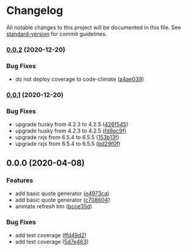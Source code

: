 # Changelog

All notable changes to this project will be documented in this file. See [standard-version](https://github.com/conventional-changelog/standard-version) for commit guidelines.

### [0.0.2](https://github.com/dkovalishyn/ngQuote/compare/v0.0.1...v0.0.2) (2020-12-20)


### Bug Fixes

* do not deploy coverage to code-climate ([a4ae039](https://github.com/dkovalishyn/ngQuote/commit/a4ae039faacd31134396be4c63f0d2443393e203))

### [0.0.1](https://github.com/dkovalishyn/ngQuote/compare/v0.0.0...v0.0.1) (2020-12-20)


### Bug Fixes

* upgrade husky from 4.2.3 to 4.2.5 ([426f545](https://github.com/dkovalishyn/ngQuote/commit/426f545ad89ef70fd8003a28562fe4662a85f4e6))
* upgrade husky from 4.2.3 to 4.2.5 ([fd8ec9f](https://github.com/dkovalishyn/ngQuote/commit/fd8ec9f170dc7f3bdac29547444b9a456f97f726))
* upgrade rxjs from 6.5.4 to 6.5.5 ([153b13f](https://github.com/dkovalishyn/ngQuote/commit/153b13f65e9a2497c26b4958f2a61c3f7b0bf040))
* upgrade rxjs from 6.5.4 to 6.5.5 ([bd29f0f](https://github.com/dkovalishyn/ngQuote/commit/bd29f0f7c208bf6f5209550a671e9c309bb552b7))

## 0.0.0 (2020-04-08)


### Features

* add basic quote generator ([e4973ca](https://github.com/boale/ngQuote/commit/e4973ca5ad486ef3908cebb95d82341a8f3e4de7))
* add basic quote generator ([c708604](https://github.com/boale/ngQuote/commit/c708604081727bf6c0f6c1e083af3b42a1504757))
* animate refresh btn ([bcce35d](https://github.com/boale/ngQuote/commit/bcce35d120cd2995bebe67861e76f89d60f24661))


### Bug Fixes

* add test coverage ([ffd49d2](https://github.com/boale/ngQuote/commit/ffd49d2ae0f05798b61e0b0ffc8a070bfa3cf0ee))
* add test coverage ([5d7e463](https://github.com/boale/ngQuote/commit/5d7e4630ea23a6fa5746669e8b8188d99e5da048))
